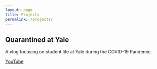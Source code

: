 ```yaml
---
layout: page
title: Projects
permalink: /projects/
---
```


## Quarantined at Yale

A vlog focusing on student life at Yale during the COVID-19 Pandemic.

<a href = "https://www.youtube.com/channel/UCWhbZlTKvZFGP4FCpGH1Riw" target="_blank">YouTube</a>